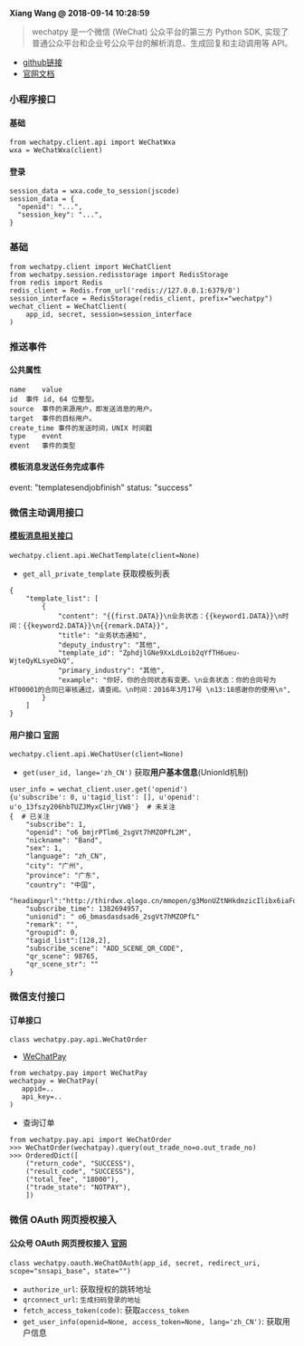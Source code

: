 **Xiang Wang @ 2018-09-14 10:28:59**

> wechatpy 是一个微信 (WeChat) 公众平台的第三方 Python SDK, 实现了普通公众平台和企业号公众平台的解析消息、生成回复和主动调用等 API。

* [github链接](https://github.com/jxtech/wechatpy)
* [官网文档](http://docs.wechatpy.org/zh_CN/master/)
### 小程序接口
#### 基础
```
from wechatpy.client.api import WeChatWxa
wxa = WeChatWxa(client)
```

#### 登录
```
session_data = wxa.code_to_session(jscode)
session_data = {
  "openid": "...",
  "session_key": "...",
}

```

### 基础
```
from wechatpy.client import WeChatClient
from wechatpy.session.redisstorage import RedisStorage
from redis import Redis
redis_client = Redis.from_url('redis://127.0.0.1:6379/0')
session_interface = RedisStorage(redis_client, prefix="wechatpy")
wechat_client = WeChatClient(
    app_id, secret, session=session_interface
)
```

### 推送事件
#### 公共属性
```
name	value
id	事件 id, 64 位整型。
source	事件的来源用户，即发送消息的用户。
target	事件的目标用户。
create_time	事件的发送时间，UNIX 时间戳
type	event
event	事件的类型
```
#### 模板消息发送任务完成事件
event: "templatesendjobfinish"
status: "success"

### 微信主动调用接口
#### [模板消息相关接口](http://docs.wechatpy.org/zh_CN/master/client/template.html#)
```
wechatpy.client.api.WeChatTemplate(client=None)
```

* `get_all_private_template` 获取模板列表
```
{
    "template_list": [
        {
            "content": "{{first.DATA}}\n业务状态：{{keyword1.DATA}}\n时间：{{keyword2.DATA}}\n{{remark.DATA}}",
            "title": "业务状态通知",
            "deputy_industry": "其他",
            "template_id": "ZphdjlGNe9XxLdLoib2qYfTH6ueu-WjteQyKLsyeDkQ",
            "primary_industry": "其他",
            "example": "你好，你的合同状态有变更。\n业务状态：你的合同号为HT00001的合同已审核通过，请查阅。\n时间：2016年3月17号 \n13:18感谢你的使用\n",
        }
    ]
}
```


#### 用户接口 [官网](http://docs.wechatpy.org/zh_CN/master/client/user.html)
`wechatpy.client.api.WeChatUser(client=None)`
* `get(user_id, lange='zh_CN')` 获取**用户基本信息**(UnionId机制)
```
user_info = wechat_client.user.get('openid')
{u'subscribe': 0, u'tagid_list': [], u'openid': u'o_13fszy206hbTUZJMyxClHrjVW8'}  # 未关注
{  # 已关注
    "subscribe": 1,
    "openid": "o6_bmjrPTlm6_2sgVt7hMZOPfL2M",
    "nickname": "Band",
    "sex": 1,
    "language": "zh_CN",
    "city": "广州",
    "province": "广东",
    "country": "中国",
    "headimgurl":"http://thirdwx.qlogo.cn/mmopen/g3MonUZtNHkdmzicIlibx6iaFqAc56vxLSUfpb6n5WKSYVY0ChQKkiaJSgQ1dZuTOgvLLrhJbERQQ4eMsv84eavHiaiceqxibJxCfHe/0",
    "subscribe_time": 1382694957,
    "unionid": " o6_bmasdasdsad6_2sgVt7hMZOPfL"
    "remark": "",
    "groupid": 0,
    "tagid_list":[128,2],
    "subscribe_scene": "ADD_SCENE_QR_CODE",
    "qr_scene": 98765,
    "qr_scene_str": ""
}
```

### 微信支付接口
#### 订单接口
`class wechatpy.pay.api.WeChatOrder`
* [WeChatPay](http://docs.wechatpy.org/zh_CN/master/pay.html#module-wechatpy.pay)
```
from wechatpy.pay import WeChatPay
wechatpay = WeChatPay(
   appid=..
   api_key=..
)
```
* 查询订单
```
from wechatpy.pay.api import WeChatOrder
>>> WeChatOrder(wechatpay).query(out_trade_no=o.out_trade_no)
>>> OrderedDict([
    ("return_code", "SUCCESS"),
    ("result_code", "SUCCESS"),
    ("total_fee", "18000"),
    ("trade_state": "NOTPAY"),
    ])
```

### 微信 OAuth 网页授权接入
#### 公众号 OAuth 网页授权接入 [官网](http://docs.wechatpy.org/zh_CN/master/oauth.html#module-wechatpy.oauth)
`class wechatpy.oauth.WeChatOAuth(app_id, secret, redirect_uri, scope="snsapi_base", state="")`
* `authorize_url`: 获取授权的跳转地址
* `qrconnect_url`: `生成扫码登录的地址`
* `fetch_access_token(code)`: 获取`access_token`
* `get_user_info(openid=None, access_token=None, lang='zh_CN')`: 获取用户信息
